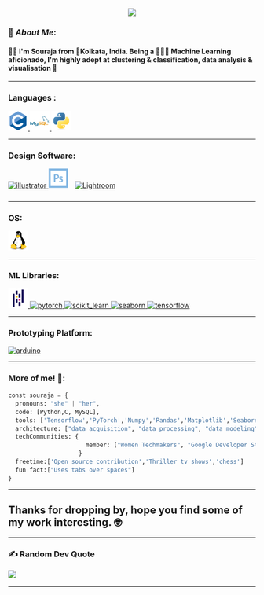 
<div align="center">
<img src="https://rishavanand.github.io/static/images/greetings.gif" align="center" style="width: 60%" />
</div>  




### 💫 *About Me*:
<h4 align="left" >👯‍♀️ I'm Souraja from 📍Kolkata, India. Being a 👩🏻‍💻 Machine Learning aficionado, I'm highly adept at clustering & classification, data analysis & visualisation 👀 </h4>

***

<p align="left">
</p>


<h3 align="left"> Languages :</h3>
 <p align="left"><a href="https://www.cprogramming.com/" target="_blank" rel="noreferrer"> <img src="https://raw.githubusercontent.com/devicons/devicon/master/icons/c/c-original.svg" alt="c" width="40" height="40"/> </a> <a href="https://www.mysql.com/" target="_blank" rel="noreferrer"> <img src="https://raw.githubusercontent.com/devicons/devicon/master/icons/mysql/mysql-original-wordmark.svg" alt="mysql" width="40" height="40"/> </a> <a href="https://www.python.org" target="_blank" rel="noreferrer"> <img src="https://raw.githubusercontent.com/devicons/devicon/master/icons/python/python-original.svg" alt="python" width="40" height="40"/> </a> </p>
 
***

<h3 align="left">Design Software:</h3>
<p align="left"> <a href="https://www.adobe.com/in/products/illustrator.html" target="_blank" rel="noreferrer"> <img src="https://www.vectorlogo.zone/logos/adobe_illustrator/adobe_illustrator-icon.svg" alt="illustrator" width="40" height="40"/> </a> <a href="https://www.photoshop.com/en" target="_blank" rel="noreferrer"> <img src="https://raw.githubusercontent.com/devicons/devicon/master/icons/photoshop/photoshop-line.svg" alt="photoshop" width="40" height="40"/></a>
<a href="https://www.adobe.com/products/photoshop-lightroom.html" target="_blank"><img style="margin: 10px" src="https://profilinator.rishav.dev/skills-assets/lightroom.png" alt="Lightroom" height="40" /></a></p>  

***

<h3 align="left">OS:</h3>
<p align="left"><a href="https://www.linux.org/" target="_blank" rel="noreferrer"> <img src="https://raw.githubusercontent.com/devicons/devicon/master/icons/linux/linux-original.svg" alt="linux" width="40" height="40"/> </a></p> 

***

<h3 align="left">ML Libraries:</h3>
<p align="left"><a href="https://pandas.pydata.org/" target="_blank" rel="noreferrer"> <img src="https://raw.githubusercontent.com/devicons/devicon/2ae2a900d2f041da66e950e4d48052658d850630/icons/pandas/pandas-original.svg" alt="pandas" width="40" height="40"/> </a> <a href="https://pytorch.org/" target="_blank" rel="noreferrer"> <img src="https://www.vectorlogo.zone/logos/pytorch/pytorch-icon.svg" alt="pytorch" width="40" height="40"/> </a> <a href="https://scikit-learn.org/" target="_blank" rel="noreferrer"> <img src="https://upload.wikimedia.org/wikipedia/commons/0/05/Scikit_learn_logo_small.svg" alt="scikit_learn" width="40" height="40"/> </a> <a href="https://seaborn.pydata.org/" target="_blank" rel="noreferrer"> <img src="https://seaborn.pydata.org/_images/logo-mark-lightbg.svg" alt="seaborn" width="40" height="40"/> </a> <a href="https://www.tensorflow.org" target="_blank" rel="noreferrer"> <img src="https://www.vectorlogo.zone/logos/tensorflow/tensorflow-icon.svg" alt="tensorflow" width="40" height="40"/> </a></p>

***

<h3 align="left">Prototyping Platform:</h3>
<p align="left"> <a href="https://www.arduino.cc/" target="_blank" rel="noreferrer"> <img src="https://cdn.worldvectorlogo.com/logos/arduino-1.svg" alt="arduino" width="40" height="40"/> </a></p>

***

<h3 align="left">More of me! 🍕:</h3>

```python
const souraja = {
  pronouns: "she" | "her",
  code: [Python,C, MySQL],
  tools: ['Tensorflow','PyTorch','Numpy','Pandas','Matplotlib','Seaborn','Scikit-Learn','Jupyter Notebook','VS Code'],
  architecture: ["data acquisition", "data processing", "data modeling", "execution", "deployment"],
  techCommunities: {
                      member: ["Women Techmakers", "Google Developer Students Club HIT"]
                    }
  freetime:['Open source contribution','Thriller tv shows','chess']
  fun fact:["Uses tabs over spaces"]
}
```

***


<h2 align="left" >Thanks for dropping by, hope you find some of my work interesting. 🤓</h2>


***

### ✍️ Random Dev Quote
![](https://quotes-github-readme.vercel.app/api?type=horizontal&theme=gruvbox)


---


<!-- Proudly created with GPRM ( https://gprm.itsvg.in ) -->







<!--
**souraja/souraja** is a ✨ _special_ ✨ repository because its `README.md` (this file) appears on your GitHub profile.

-->
